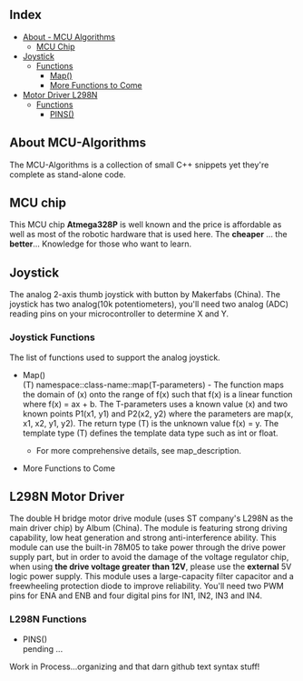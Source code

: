 ## Index

- [About - MCU Algorithms](#about-mcu-algorithms)
  - [MCU Chip](#mcu-chip)
- [Joystick](#joystick)
  - [Functions](#joystick-functions)
    - [Map()](#map-function)
    - [More Functions to Come](#more-to-come)
- [Motor Driver L298N](#L298N)
  - [Functions](#L298N-functions)
    - [PINS()](#pins-function)

</hr>

## About MCU-Algorithms <a name="about-mcu-algorithms"></a>

The MCU-Algorithms is a collection of small C++ snippets yet they're complete as stand-alone code.

## MCU chip  <a name="mcu-chip"></a>

This MCU chip **Atmega328P** is well known and the price is affordable as well as most of the robotic hardware that is used here. The **cheaper** ... the **better**... Knowledge for those who want to learn.

</hr>

## Joystick <a name="joystick"></a>

The analog 2-axis thumb joystick with button by Makerfabs (China). The joystick has two analog(10k potentiometers), you'll need two analog (ADC) reading pins on your microcontroller to determine X and Y.

### Joystick Functions <a name="joystick-functions"></a>

The list of functions used to support the analog joystick.

 - Map() <a name="map-function"></a> <br/> (T) namespace::class-name::map(T-parameters) - The function maps the domain of (x) onto the range of f(x) such that f(x) is a linear function where f(x) = ax + b. The T-parameters uses a known value (x) and two known points P1(x1, y1) and P2(x2, y2) where the parameters are map(x, x1, x2, y1, y2). The return type (T) is the unknown value f(x) = y. The template type (T) defines the template data type such as int or float.

   - For more comprehensive details, see map_description.

 - More Functions to Come <a name="more-to-come"></a>

</hr>

## L298N Motor Driver <a name="L298N"></a>

The double H bridge motor drive module (uses ST company's L298N as the main driver chip) by Album (China). The module is featuring strong driving capability, low heat generation and strong anti-interference ability. This module can use the built-in 78M05 to take power through the drive power supply part, but in order to avoid the damage of the voltage regulator chip, when using **the drive voltage greater than 12V**, please use the **external** 5V logic power supply. This module uses a large-capacity filter capacitor and a freewheeling protection diode to improve reliability. You'll need two PWM pins for ENA and ENB and four digital pins for IN1, IN2, IN3 and IN4.

### L298N Functions <a name="L298N-functions"></a>

 - PINS() <a name="pins-function"></a><br/> pending ...

Work in Process...organizing and that darn github text syntax stuff!
